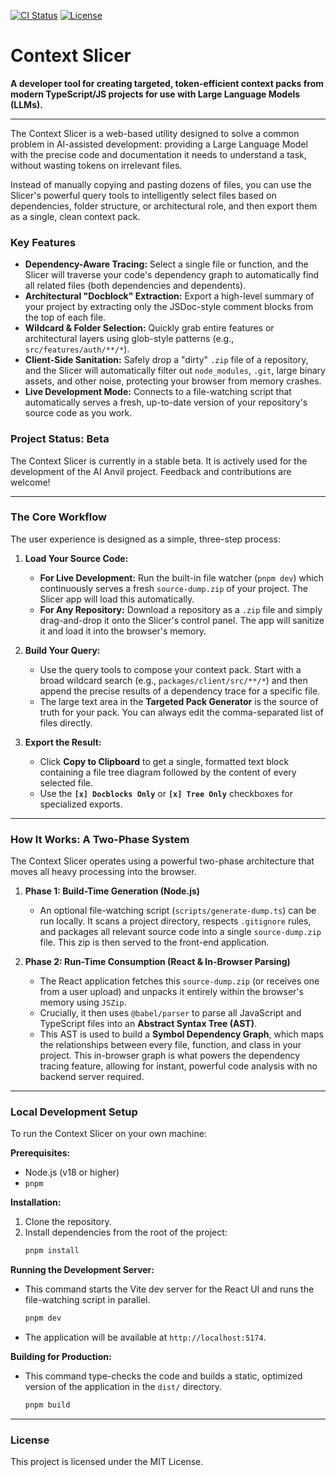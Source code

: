 [![CI Status](https://img.shields.io/github/actions/workflow/status/ZapoVerde/contextSlicer/ci.yml?branch=main)](https://github.com/ZapoVerde/contextSlicer/actions/workflows/ci.yml)
[![License](https://img.shields.io/github/license/ZapoVerde/contextSlicer)](https://github.com/ZapoVerde/contextSlicer/blob/main/LICENSE)

# Context Slicer

**A developer tool for creating targeted, token-efficient context packs from modern TypeScript/JS projects for use with Large Language Models (LLMs).**

---

The Context Slicer is a web-based utility designed to solve a common problem in AI-assisted development: providing a Large Language Model with the precise code and documentation it needs to understand a task, without wasting tokens on irrelevant files.

Instead of manually copying and pasting dozens of files, you can use the Slicer's powerful query tools to intelligently select files based on dependencies, folder structure, or architectural role, and then export them as a single, clean context pack.

### Key Features

*   **Dependency-Aware Tracing:** Select a single file or function, and the Slicer will traverse your code's dependency graph to automatically find all related files (both dependencies and dependents).
*   **Architectural "Docblock" Extraction:** Export a high-level summary of your project by extracting only the JSDoc-style comment blocks from the top of each file.
*   **Wildcard & Folder Selection:** Quickly grab entire features or architectural layers using glob-style patterns (e.g., `src/features/auth/**/*`).
*   **Client-Side Sanitation:** Safely drop a "dirty" `.zip` file of a repository, and the Slicer will automatically filter out `node_modules`, `.git`, large binary assets, and other noise, protecting your browser from memory crashes.
*   **Live Development Mode:** Connects to a file-watching script that automatically serves a fresh, up-to-date version of your repository's source code as you work. 

### Project Status: Beta
The Context Slicer is currently in a stable beta. It is actively used for the development of the AI Anvil project. Feedback and contributions are welcome!

---

### The Core Workflow

The user experience is designed as a simple, three-step process:

1.  **Load Your Source Code:**
    *   **For Live Development:** Run the built-in file watcher (`pnpm dev`) which continuously serves a fresh `source-dump.zip` of your project. The Slicer app will load this automatically.
    *   **For Any Repository:** Download a repository as a `.zip` file and simply drag-and-drop it onto the Slicer's control panel. The app will sanitize it and load it into the browser's memory.

2.  **Build Your Query:**
    *   Use the query tools to compose your context pack. Start with a broad wildcard search (e.g., `packages/client/src/**/*`) and then append the precise results of a dependency trace for a specific file.
    *   The large text area in the **Targeted Pack Generator** is the source of truth for your pack. You can always edit the comma-separated list of files directly.

3.  **Export the Result:**
    *   Click **Copy to Clipboard** to get a single, formatted text block containing a file tree diagram followed by the content of every selected file.
    *   Use the **`[x] Docblocks Only`** or **`[x] Tree Only`** checkboxes for specialized exports.

---

### How It Works: A Two-Phase System

The Context Slicer operates using a powerful two-phase architecture that moves all heavy processing into the browser.

1.  **Phase 1: Build-Time Generation (Node.js)**
    *   An optional file-watching script (`scripts/generate-dump.ts`) can be run locally. It scans a project directory, respects `.gitignore` rules, and packages all relevant source code into a single `source-dump.zip` file. This zip is then served to the front-end application.

2.  **Phase 2: Run-Time Consumption (React & In-Browser Parsing)**
    *   The React application fetches this `source-dump.zip` (or receives one from a user upload) and unpacks it entirely within the browser's memory using `JSZip`.
    *   Crucially, it then uses `@babel/parser` to parse all JavaScript and TypeScript files into an **Abstract Syntax Tree (AST)**.
    *   This AST is used to build a **Symbol Dependency Graph**, which maps the relationships between every file, function, and class in your project. This in-browser graph is what powers the dependency tracing feature, allowing for instant, powerful code analysis with no backend server required.

---

### Local Development Setup

To run the Context Slicer on your own machine:

**Prerequisites:**
*   Node.js (v18 or higher)
*   `pnpm`

**Installation:**
1.  Clone the repository.
2.  Install dependencies from the root of the project:
    ```bash
    pnpm install
    ```

**Running the Development Server:**
*   This command starts the Vite dev server for the React UI and runs the file-watching script in parallel.
    ```bash
    pnpm dev
    ```
*   The application will be available at `http://localhost:5174`.

**Building for Production:**
*   This command type-checks the code and builds a static, optimized version of the application in the `dist/` directory.
    ```bash
    pnpm build
    ```

---

### License

This project is licensed under the MIT License.
